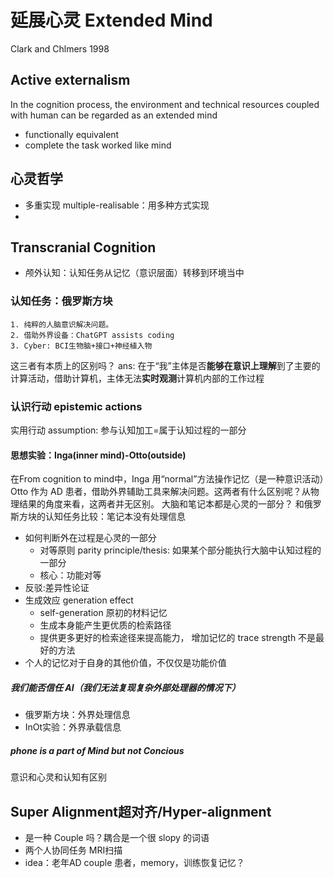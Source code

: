 # 延展心灵 Extended Mind
Clark and Chlmers 1998
## Active externalism
In the cognition process, the environment and technical resources coupled with human can be regarded as an extended mind
* functionally equivalent
* complete the task worked like mind
## 心灵哲学
* 多重实现 multiple-realisable：用多种方式实现
* 
## Transcranial Cognition
* 颅外认知：认知任务从记忆（意识层面）转移到环境当中
### 认知任务：俄罗斯方块
    1. 纯粹的人脑意识解决问题。
    2. 借助外界设备：ChatGPT assists coding
    3. Cyber: BCI生物脑+接口+神经植入物
这三者有本质上的区别吗？
ans: 在于“我”主体是否**能够在意识上理解**到了主要的计算活动，借助计算机，主体无法**实时观测**计算机内部的工作过程

### 认识行动 epistemic actions
实用行动
assumption: 参与认知加工=属于认知过程的一部分

#### 思想实验：Inga(inner mind)-Otto(outside)
在From cognition to mind中，Inga 用“normal”方法操作记忆（是一种意识活动）Otto 作为 AD 患者，借助外界辅助工具来解决问题。这两者有什么区别呢？从物理结果的角度来看，这两者并无区别。
大脑和笔记本都是心灵的一部分？
和俄罗斯方块的认知任务比较：笔记本没有处理信息
* 如何判断外在过程是心灵的一部分
    - 对等原则 parity principle/thesis: 如果某个部分能执行大脑中认知过程的一部分
    - 核心：功能对等
* 反驳:差异性论证
* 生成效应 generation effect
    - self-generation 原初的材料记忆
    - 生成本身能产生更优质的检索路径
    - 提供更多更好的检索途径来提高能力， 增加记忆的 trace strength 不是最好的方法
* 个人的记忆对于自身的其他价值，不仅仅是功能价值
##### 我们能否信任 AI（我们无法复现复杂外部处理器的情况下）
- 俄罗斯方块：外界处理信息
- InOt实验：外界承载信息
##### phone is a part of Mind but not Concious
意识和心灵和认知有区别
## Super Alignment超对齐/Hyper-alignment
* 是一种 Couple 吗？耦合是一个很 slopy 的词语
* 两个人协同任务 MRI扫描
* idea：老年AD couple 患者，memory，训练恢复记忆？

